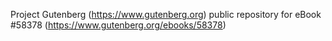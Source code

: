 Project Gutenberg (https://www.gutenberg.org) public repository for
eBook #58378 (https://www.gutenberg.org/ebooks/58378)
